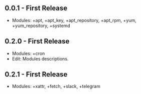 ## 0.0.1 - First Release
* Modules: +apt, +apt_key, +apt_repository, +apt_rpm, +yum, +yum_repository, +systemd

## 0.2.0 - First Release
* Modules: +cron
* Edit: Modules descriptions.

## 0.2.1 - First Release
* Modules: +xattr, +fetch, +slack, +telegram
